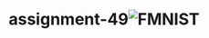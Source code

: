 # assignment-49![FMNIST](https://github.com/rezaanalytics11/assignment-49/assets/105513524/9fa509c6-1d6a-4781-8de2-6ea3a6c8fc61)
